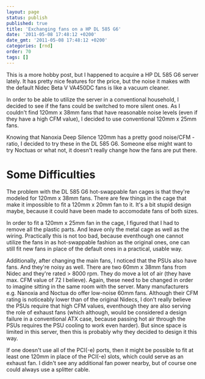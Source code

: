 ```yaml
---
layout: page
status: publish
published: true
title: 'Exchanging fans on a HP DL 585 G6'
date: '2011-05-08 17:48:12 +0200'
date_gmt: '2011-05-08 17:48:12 +0200'
categories: [rnd]
order: 70
tags: []
---
```


This is a more hobby post, but I happened to acquire a HP DL 585 G6 server lately. It has pretty nice features for the price,
but the noise it makes with the default Nidec Beta V VA450DC fans is like a vacuum cleaner.

In order to be able to utilize the server in a conventional household, I decided to see if the fans could be switched to more silent ones. As I couldn't find 120mm x 38mm
fans that have reasonable noise levels (even if they have a high CFM value), I decided to use conventional 120mm x 25mm fans.

Knowing that Nanoxia Deep Silence 120mm has a pretty good noise/CFM -ratio, I decided to try these in the DL 585 G6. Someone else might want to try Noctuas or what not, it doesn't
really change how the fans are put there.

# Some Difficulties

The problem with the DL 585 G6 hot-swappable fan cages is that they're modeled for 120mm x 38mm fans. There are few things in the cage that make it impossible to fit a 120mm x 20mm fan to it. It's a bit stupid design maybe, because
it could have been made to accomodate fans of both sizes.

In order to fit a 120mm x 25mm fan in the cage, I figured that I had to remove all the plastic parts. And leave only the metal cage as well as the wiring.
Practically this is not too bad, because eventhough one cannot utilize the fans in as hot-swappable fashion as the original ones, one can still fit new fans in place of the default ones in a practical, usable way.

Additionally, after changing the main fans, I noticed that the PSUs also have fans. And they're noisy as well. There are two 60mm x 38mm fans from Nidec and they're rated > 8000 rpm. They do move a lot of air (they have max. CFM value of 72 I believe). Again, these need to be changed in order to imagine sitting in the same room with the server. Many manufacturers e.g. Nanoxia and Noctua do offer low-noise 60mm fans. Although their CFM rating is noticeably lower than of the original Nidecs, I don't really believe the PSUs require that high CFM values, eventhough they are also serving the role of exhaust fans (which although, would be considered a design failure in a conventional ATX case, because passing hot air through the PSUs requires the PSU cooling to work even harder). But since space is limited in this server, then this is probably why they decided to design it this way.

If one doesn't use all of the PCI(-e) ports, then it might be possible to fit at least one 120mm in place of the PCI(-e) slots, which could serve as an exhaust fan. I didn't see any additional fan power nearby, but of course one could always use a splitter cable.
